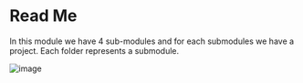 # Read Me
In this module we have 4 sub-modules and for each submodules we have a project.
Each folder represents a submodule.

![image](https://github.com/kraken426/Metacrafter_projects/assets/67184260/636c63b8-629c-4ee8-a77f-ed45a5f2194b)
